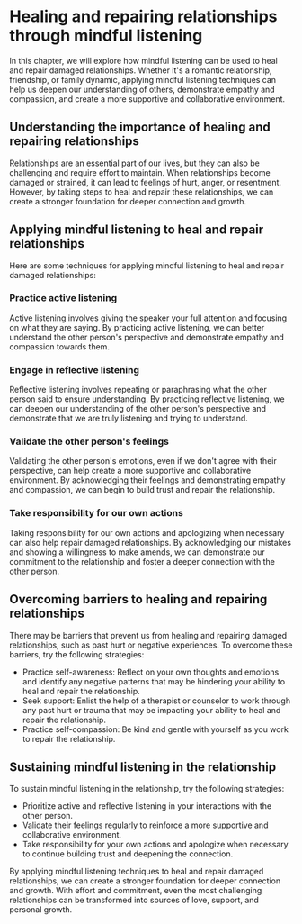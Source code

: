 Healing and repairing relationships through mindful listening
=================================================================================================================

In this chapter, we will explore how mindful listening can be used to heal and repair damaged relationships. Whether it's a romantic relationship, friendship, or family dynamic, applying mindful listening techniques can help us deepen our understanding of others, demonstrate empathy and compassion, and create a more supportive and collaborative environment.

Understanding the importance of healing and repairing relationships
-------------------------------------------------------------------

Relationships are an essential part of our lives, but they can also be challenging and require effort to maintain. When relationships become damaged or strained, it can lead to feelings of hurt, anger, or resentment. However, by taking steps to heal and repair these relationships, we can create a stronger foundation for deeper connection and growth.

Applying mindful listening to heal and repair relationships
-----------------------------------------------------------

Here are some techniques for applying mindful listening to heal and repair damaged relationships:

### Practice active listening

Active listening involves giving the speaker your full attention and focusing on what they are saying. By practicing active listening, we can better understand the other person's perspective and demonstrate empathy and compassion towards them.

### Engage in reflective listening

Reflective listening involves repeating or paraphrasing what the other person said to ensure understanding. By practicing reflective listening, we can deepen our understanding of the other person's perspective and demonstrate that we are truly listening and trying to understand.

### Validate the other person's feelings

Validating the other person's emotions, even if we don't agree with their perspective, can help create a more supportive and collaborative environment. By acknowledging their feelings and demonstrating empathy and compassion, we can begin to build trust and repair the relationship.

### Take responsibility for our own actions

Taking responsibility for our own actions and apologizing when necessary can also help repair damaged relationships. By acknowledging our mistakes and showing a willingness to make amends, we can demonstrate our commitment to the relationship and foster a deeper connection with the other person.

Overcoming barriers to healing and repairing relationships
----------------------------------------------------------

There may be barriers that prevent us from healing and repairing damaged relationships, such as past hurt or negative experiences. To overcome these barriers, try the following strategies:

* Practice self-awareness: Reflect on your own thoughts and emotions and identify any negative patterns that may be hindering your ability to heal and repair the relationship.
* Seek support: Enlist the help of a therapist or counselor to work through any past hurt or trauma that may be impacting your ability to heal and repair the relationship.
* Practice self-compassion: Be kind and gentle with yourself as you work to repair the relationship.

Sustaining mindful listening in the relationship
------------------------------------------------

To sustain mindful listening in the relationship, try the following strategies:

* Prioritize active and reflective listening in your interactions with the other person.
* Validate their feelings regularly to reinforce a more supportive and collaborative environment.
* Take responsibility for your own actions and apologize when necessary to continue building trust and deepening the connection.

By applying mindful listening techniques to heal and repair damaged relationships, we can create a stronger foundation for deeper connection and growth. With effort and commitment, even the most challenging relationships can be transformed into sources of love, support, and personal growth.

